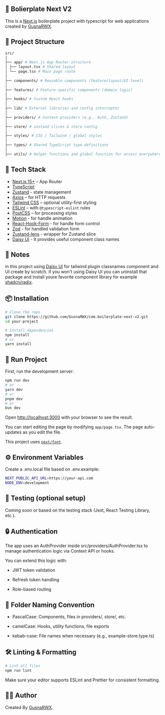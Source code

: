 ## 🚀 Bolierplate Next V2

This is a [Next.js](https://nextjs.org) boilerplate project with typescript for web applications created by [GusnaRWX](https://github.com/GusnaRWX).

## 📁 Project Structure

```bash
src/
│
├── app/ # Next.js App Router structure
│ ├── layout.tsx # Shared layout
│ └── page.tsx # Main page route
│
├── components/ # Reusable components (feature/layout/UI level)
│
├── features/ # Feature-specific components (domain logic)
│
├── hooks/ # Custom React hooks
│
├── lib/ # External libraries and config interceptor
│
├── providers/ # Context providers (e.g., Auth, Zustand)
│
├── store/ # zustand slices & store config
│
├── styles/ # CSS / Tailwind / global styles
│
├── types/ # Shared TypeScript type definitions
│
├── utils/ # Helper functions and global function for access everywhere
```

## 🧱 Tech Stack

- [Next.js 15+](https://nextjs.org/docs) – App Router
- [TypeScript](https://www.typescriptlang.org/)
- [Zustand](https://zustand-demo.pmnd.rs/) - state management
- [Axios](https://axios-http.com/) – for HTTP requests
- [Tailwind CSS](https://tailwindcss.com/) – optional utility-first styling
- [ESLint](https://eslint.org/) – with `@typescript-eslint` rules
- [PostCSS](https://postcss.org/) – for processing styles
- [Motion](https://motion.dev/docs) - for handle animation
- [React-Hook-Form](https://react-hook-form.com/get-started#Quickstart) - for handle form control
- [Zod](https://zod.dev/) - for handled validation form
- [Zustand-lens](https://github.com/dhmk083/dhmk-zustand-lens) - wrapper for Zustand slice
- [Daisy UI](https://daisyui.com/) - It provides useful component class names

## 📁 Notes

in this project using [Daisy UI](https://daisyui.com/) for tailwind plugin classnames component and UI create by scratch. if you won't using Daisy UI you can uninstall that package and install youre favorite component library for example [shadcn/radix](https://ui.shadcn.com/).



## 📦 Installation

```bash
# Clone the repo
git clone https://github.com/GusnaRWX/com.boilerplate-next-v2.git
cd your-project

# Install dependencies
npm install
# or
yarn install
```

## 🚀 Run Project

First, run the development server:

```bash
npm run dev
# or
yarn dev
# or
pnpm dev
# or
bun dev
```

Open [http://localhost:3000](http://localhost:3000) with your browser to see the result.

You can start editing the page by modifying `app/page.tsx`. The page auto-updates as you edit the file.

This project uses [`next/font`](https://nextjs.org/docs/app/building-your-application/optimizing/fonts).


## ⚙️ Environment Variables
Create a .env.local file based on .env.example:

```bash
NEXT_PUBLIC_API_URL=https://your-api.com
NODE_ENV=development
```

## 🧪 Testing (optional setup)
Coming soon or based on the testing stack (Jest, React Testing Library, etc.).


## 🔒 Authentication
The app uses an AuthProvider inside src/providers/AuthProvider.tsx to manage authentication logic via Context API or hooks.

You can extend this logic with:

- JWT token validation

- Refresh token handling

- Role-based routing


## 📘 Folder Naming Convention
- PascalCase: Components, files in providers/, store/, etc.

- camelCase: Hooks, utility functions, file exports

- kebab-case: File names when necessary (e.g., example-store.type.ts)

## 🛠 Linting & Formatting

```bash
# Lint all files
npm run lint
```
Make sure your editor supports ESLint and Prettier for consistent formatting.

## 👨‍💻 Author

Created By [GusnaRWX](https://github.com/GusnaRWX).

